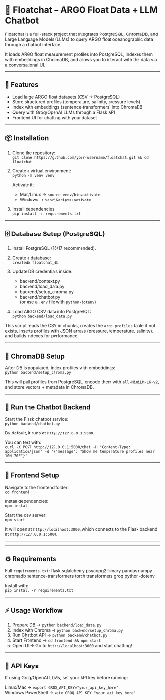 # 🌊 Floatchat – ARGO Float Data + LLM Chatbot

Floatchat is a full-stack project that integrates PostgreSQL, ChromaDB, and Large Language Models (LLMs) to query ARGO float oceanographic data through a chatbot interface.  

It loads ARGO float measurement profiles into PostgreSQL, indexes them with embeddings in ChromaDB, and allows you to interact with the data via a conversational UI.

---

## 🚀 Features
- Load large ARGO float datasets (CSV → PostgreSQL)  
- Store structured profiles (temperature, salinity, pressure levels)  
- Index with embeddings (sentence-transformers) into ChromaDB  
- Query with Groq/OpenAI LLMs through a Flask API  
- Frontend UI for chatting with your dataset  

---

## 📦 Installation

1. Clone the repository:  
   `git clone https://github.com/your-username/floatchat.git && cd floatchat`

2. Create a virtual environment:  
   `python -m venv venv`  

   Activate it:  
   - Mac/Linux → `source venv/bin/activate`  
   - Windows → `venv\Scripts\activate`

3. Install dependencies:  
   `pip install -r requirements.txt`

---

## 🗄️ Database Setup (PostgreSQL)

1. Install PostgreSQL (16/17 recommended).  
2. Create a database:  
   `createdb floatchat_db`  
3. Update DB credentials inside:  
   - backend/context.py  
   - backend/load_data.py  
   - backend/setup_chroma.py  
   - backend/chatbot.py  
   (or use a `.env` file with `python-dotenv`)  

4. Load ARGO CSV data into PostgreSQL:  
   `python backend/load_data.py`  

This script reads the CSV in chunks, creates the `argo_profiles` table if not exists, inserts profiles with JSON arrays (pressure, temperature, salinity), and builds indexes for performance.

---

## 🔎 ChromaDB Setup

After DB is populated, index profiles with embeddings:  
`python backend/setup_chroma.py`

This will pull profiles from PostgreSQL, encode them with `all-MiniLM-L6-v2`, and store vectors + metadata in ChromaDB.

---

## 🤖 Run the Chatbot Backend

Start the Flask chatbot service:  
`python backend/chatbot.py`

By default, it runs at `http://127.0.0.1:5000`.  

You can test with:  
`curl -X POST http://127.0.0.1:5000/chat -H "Content-Type: application/json" -d '{"message": "Show me temperature profiles near 10N 70E"}'`

---

## 🎨 Frontend Setup

Navigate to the frontend folder:  
`cd frontend`

Install dependencies:  
`npm install`

Start the dev server:  
`npm start`

It will open at `http://localhost:3000`, which connects to the Flask backend at `http://127.0.0.1:5000`.

---


---

## ⚙️ Requirements

Full `requirements.txt`:
flask
sqlalchemy
psycopg2-binary
pandas
numpy
chromadb
sentence-transformers
torch
transformers
groq
python-dotenv


Install with:  
`pip install -r requirements.txt`

---

## ⚡ Usage Workflow

1. Prepare DB → `python backend/load_data.py`  
2. Index with Chroma → `python backend/setup_chroma.py`  
3. Run Chatbot API → `python backend/chatbot.py`  
4. Start Frontend → `cd frontend && npm start`  
5. Open UI → Go to `http://localhost:3000` and start chatting!  

---

## 🔑 API Keys

If using Groq/OpenAI LLMs, set your API key before running:  

Linux/Mac → `export GROQ_API_KEY="your_api_key_here"`  
Windows PowerShell → `setx GROQ_API_KEY "your_api_key_here"`


